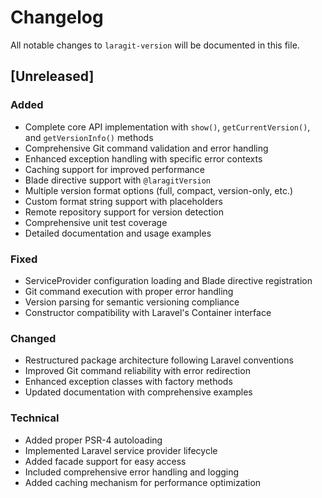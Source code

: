 # Changelog

All notable changes to `laragit-version` will be documented in this file.

## [Unreleased]

### Added
- Complete core API implementation with `show()`, `getCurrentVersion()`, and `getVersionInfo()` methods
- Comprehensive Git command validation and error handling
- Enhanced exception handling with specific error contexts
- Caching support for improved performance
- Blade directive support with `@laragitVersion`
- Multiple version format options (full, compact, version-only, etc.)
- Custom format string support with placeholders
- Remote repository support for version detection
- Comprehensive unit test coverage
- Detailed documentation and usage examples

### Fixed
- ServiceProvider configuration loading and Blade directive registration
- Git command execution with proper error handling
- Version parsing for semantic versioning compliance
- Constructor compatibility with Laravel's Container interface

### Changed
- Restructured package architecture following Laravel conventions
- Improved Git command reliability with error redirection
- Enhanced exception classes with factory methods
- Updated documentation with comprehensive examples

### Technical
- Added proper PSR-4 autoloading
- Implemented Laravel service provider lifecycle
- Added facade support for easy access
- Included comprehensive error handling and logging
- Added caching mechanism for performance optimization

